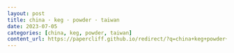 ```yaml
---
layout: post
title: china · keg · powder · taiwan
date: 2023-07-05
categories: [china, keg, powder, taiwan]
content_url: https://papercliff.github.io/redirect/?q=china+keg+powder+taiwan&tbs=cdr:1,cd_min:7/4/2023,cd_max:7/6/2023
---
```

